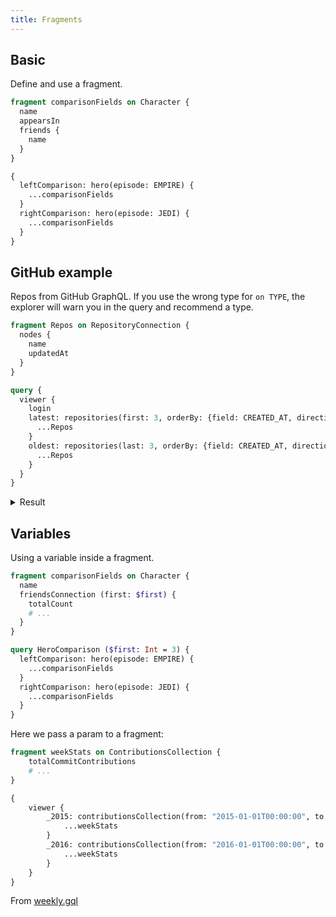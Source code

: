 ```yaml
---
title: Fragments
---
```



## Basic

Define and use a fragment.

```graphql
fragment comparisonFields on Character {
  name
  appearsIn
  friends {
    name
  }
}

{
  leftComparison: hero(episode: EMPIRE) {
    ...comparisonFields
  }
  rightComparison: hero(episode: JEDI) {
    ...comparisonFields
  }
}
```


## GitHub example

Repos from GitHub GraphQL. If you use the wrong type for `on TYPE`, the explorer will warn you in the query and recommend a type.

```graphql
fragment Repos on RepositoryConnection {
  nodes {
    name
    updatedAt
  }
}

query {
  viewer {
    login
    latest: repositories(first: 3, orderBy: {field: CREATED_AT, direction: DESC}) {
      ...Repos
    }
    oldest: repositories(last: 3, orderBy: {field: CREATED_AT, direction: DESC}) {
      ...Repos
    }
  }
}
```

<details>
<summary>Result</summary>
	
```graphql
{
  "data": {
    "viewer": {
      "login": "MichaelCurrin",
      "latest": {
        "nodes": [
          {
            "name": "table-sniffer",
            "updatedAt": "2020-09-28T13:26:12Z"
          },
          {
            "name": "territories",
            "updatedAt": "2020-09-21T15:49:06Z"
          },
          {
            "name": "delize.github.io",
            "updatedAt": "2020-09-22T08:43:10Z"
          }
        ]
      },
      "oldest": {
        "nodes": [
          {
            "name": "track-my-life",
            "updatedAt": "2020-03-08T12:57:41Z"
          },
          {
            "name": "git-sandbox",
            "updatedAt": "2020-01-23T13:24:55Z"
          },
          {
            "name": "python-flask-app-2016",
            "updatedAt": "2020-05-31T17:22:32Z"
          }
        ]
      }
    }
  }
}
```

</details>


## Variables

Using a variable inside a fragment.

```graphql
fragment comparisonFields on Character {
  name
  friendsConnection (first: $first) {
    totalCount
    # ...
  }
}

query HeroComparison ($first: Int = 3) {
  leftComparison: hero(episode: EMPIRE) {
    ...comparisonFields
  }
  rightComparison: hero(episode: JEDI) {
    ...comparisonFields
  }
}
```

Here we pass a param to a fragment:

```graphql
fragment weekStats on ContributionsCollection {
	totalCommitContributions
	# ...
}

{
	viewer {
		_2015: contributionsCollection(from: "2015-01-01T00:00:00", to: "2016-01-01T00:00:00") {
			...weekStats
		}
		_2016: contributionsCollection(from: "2016-01-01T00:00:00", to: "2017-01-01T00:00:00") {
			...weekStats
		}
	}
}
```

From [weekly.gql](https://github.com/MichaelCurrin/github-graphql-tool/blob/master/ghgql/queries/contributions/weekly.gql)

